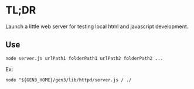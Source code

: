 # TL;DR

Launch a little web server for testing local html and javascript development.

## Use

```
node server.js urlPath1 folderPath1 urlPath2 folderPath2 ...
```

Ex:
```
node "${GEN3_HOME}/gen3/lib/httpd/server.js / ./
```
